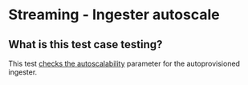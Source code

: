 # Streaming - Ingester autoscale
## What is this test case testing?

This test [checks the autoscalability](https://www.jaegertracing.io/docs/1.35/operator/#production-strategy) parameter for the autoprovisioned ingester.
